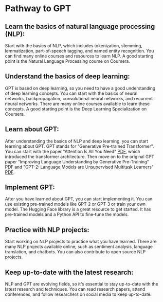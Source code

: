 # Pathway to GPT

## Learn the basics of natural language processing (NLP):
Start with the basics of NLP, which includes tokenization, stemming, lemmatization, part-of-speech tagging, and named entity recognition. You can find many online courses and resources to learn NLP. A good starting point is the Natural Language Processing course on Coursera.

## Understand the basics of deep learning: 
GPT is based on deep learning, so you need to have a good understanding of deep learning concepts. You can start with the basics of neural networks, backpropagation, convolutional neural networks, and recurrent neural networks. There are many online courses available to learn these concepts. A good starting point is the Deep Learning Specialization on Coursera.

## Learn about GPT: 
After understanding the basics of NLP and deep learning, you can start learning about GPT. GPT stands for "Generative Pre-trained Transformer". You can start with the paper "Attention Is All You Need" [PDF](https://arxiv.org/pdf/1706.03762.pdf), which introduced the transformer architecture. Then move on to the original GPT paper "Improving Language Understanding by Generative Pre-Training" [PDF](https://s3-us-west-2.amazonaws.com/openai-assets/research-covers/language-unsupervised/language_understanding_paper.pdf) and "GPT-2: Language Models are Unsupervised Multitask Learners" [PDF](https://life-extension.github.io/2020/05/27/GPT%E6%8A%80%E6%9C%AF%E5%88%9D%E6%8E%A2/language-models.pdf).

## Implement GPT: 
After you have learned about GPT, you can start implementing it. You can use existing pre-trained models like GPT-2 or GPT-3 or train your own model. The Hugging Face library is a great resource to get started. It has pre-trained models and a Python API to fine-tune the models.

## Practice with NLP projects: 
Start working on NLP projects to practice what you have learned. There are many NLP projects available online, such as sentiment analysis, language translation, and chatbots. You can also contribute to open source NLP projects.

## Keep up-to-date with the latest research:
NLP and GPT are evolving fields, so it's essential to stay up-to-date with the latest research and techniques. You can read research papers, attend conferences, and follow researchers on social media to keep up-to-date.
